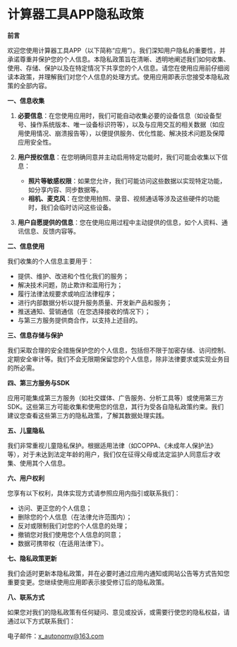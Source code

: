 # 计算器工具APP隐私政策

**前言**

欢迎您使用计算器工具APP（以下简称“应用”）。我们深知用户隐私的重要性，并承诺尊重并保护您的个人信息。本隐私政策旨在清晰、透明地阐述我们如何收集、使用、存储、保护以及在特定情况下共享您的个人信息。请您在使用应用前仔细阅读本政策，并理解我们对您个人信息的处理方式。使用应用即表示您接受本隐私政策的全部内容。

**一、信息收集**

1. **必要信息**：在您使用应用时，我们可能自动收集必要的设备信息（如设备型号、操作系统版本、唯一设备标识符等），以及与应用交互的相关数据（如应用使用情况、崩溃报告等），以便提供服务、优化性能、解决技术问题及保障应用安全性。
2. **用户授权信息**：在您明确同意并主动启用特定功能时，我们可能会收集以下信息：

   - **照片等敏感权限**：如果您允许，我们可能访问这些数据以实现特定功能，如分享内容、同步数据等。
   - **相机、麦克风**：在您使用拍照、录音、视频通话等涉及这些硬件的功能时，我们会临时访问这些设备。
3. **用户自愿提供的信息**：您在使用应用过程中主动提供的信息，如个人资料、通讯信息、反馈内容等。

**二、信息使用**

我们收集的个人信息主要用于：

- 提供、维护、改进和个性化我们的服务；
- 解决技术问题，防止欺诈和滥用行为；
- 履行法律法规要求或响应法律程序；
- 进行内部数据分析以提升服务质量、开发新产品和服务；
- 推送通知、营销通信（在您选择接收的情况下）；
- 与第三方服务提供商合作，以支持上述目的。

**三、信息存储与保护**

我们采取合理的安全措施保护您的个人信息，包括但不限于加密存储、访问控制、定期安全审计等。我们不会无限期保留您的个人信息，除非法律要求或实现业务目的所必需。

**四、第三方服务与SDK**

应用可能集成第三方服务（如社交媒体、广告服务、分析工具等）或使用第三方SDK。这些第三方可能收集和使用您的信息，其行为受各自隐私政策约束。我们建议您查看这些第三方的隐私政策，了解其数据处理实践。

**五、儿童隐私**

我们非常重视儿童隐私保护。根据适用法律（如COPPA、《未成年人保护法》等），对于未达到法定年龄的用户，我们仅在征得父母或法定监护人同意后才收集、使用其个人信息。

**六、用户权利**

您享有以下权利，具体实现方式请参照应用内指引或联系我们：

- 访问、更正您的个人信息；
- 删除您的个人信息（在法律允许范围内）；
- 反对或限制我们对您的个人信息的处理；
- 撤销您对我们使用您个人信息的同意；
- 数据可携带权（在适用法律下）。

**七、隐私政策更新**

我们会适时更新本隐私政策，并在必要时通过应用内通知或网站公告等方式告知您重要变更。您继续使用应用即表示接受修订后的隐私政策。

**八、联系方式**

如果您对我们的隐私政策有任何疑问、意见或投诉，或需要行使您的隐私权益，请通过以下方式联系我们：

电子邮件：x_autonomy@163.com
